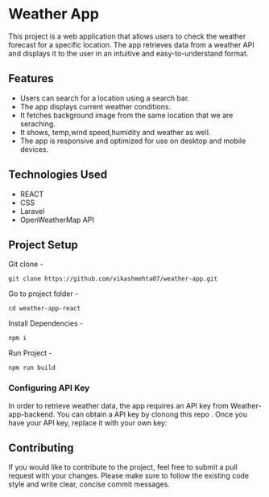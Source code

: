 # Weather App
This project is a web application that allows users to check the weather forecast for a specific location. The app retrieves data from a weather API and displays it to the user in an intuitive and easy-to-understand format.

## Features
* Users can search for a location using a search bar.
* The app displays current weather conditions.
* It fetches background image from the same location that we are seraching.
* It shows, temp,wind speed,humidity and weather as well.
* The app is responsive and optimized for use on desktop and mobile devices.
## Technologies Used
* REACT
* CSS
* Laravel
* OpenWeatherMap API

## Project Setup
Git clone -
```console
git clone https://github.com/vikashmehta07/weather-app.git
```
Go to project folder -
```console
cd weather-app-react
```
Install Dependencies -
```console
npm i
```
Run Project -
```
npm run build
```

### Configuring API Key
In order to retrieve weather data, the app requires an API key from Weather-app-backend. You can obtain a  API key by clonong this repo . 
Once you have your API key, replace it with your own key:



## Contributing
If you would like to contribute to the project, feel free to submit a pull request with your changes. Please make sure to follow the existing code style and write clear, concise commit messages.
